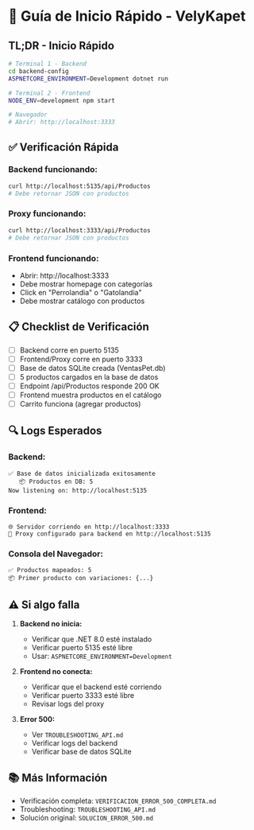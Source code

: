# 🚀 Guía de Inicio Rápido - VelyKapet

## TL;DR - Inicio Rápido

```bash
# Terminal 1 - Backend
cd backend-config
ASPNETCORE_ENVIRONMENT=Development dotnet run

# Terminal 2 - Frontend
NODE_ENV=development npm start

# Navegador
# Abrir: http://localhost:3333
```

## ✅ Verificación Rápida

### Backend funcionando:
```bash
curl http://localhost:5135/api/Productos
# Debe retornar JSON con productos
```

### Proxy funcionando:
```bash
curl http://localhost:3333/api/Productos
# Debe retornar JSON con productos
```

### Frontend funcionando:
- Abrir: http://localhost:3333
- Debe mostrar homepage con categorías
- Click en "Perrolandia" o "Gatolandia"
- Debe mostrar catálogo con productos

## 📋 Checklist de Verificación

- [ ] Backend corre en puerto 5135
- [ ] Frontend/Proxy corre en puerto 3333
- [ ] Base de datos SQLite creada (VentasPet.db)
- [ ] 5 productos cargados en la base de datos
- [ ] Endpoint /api/Productos responde 200 OK
- [ ] Frontend muestra productos en el catálogo
- [ ] Carrito funciona (agregar productos)

## 🔍 Logs Esperados

### Backend:
```
✅ Base de datos inicializada exitosamente
   📦 Productos en DB: 5
Now listening on: http://localhost:5135
```

### Frontend:
```
🌐 Servidor corriendo en http://localhost:3333
🔀 Proxy configurado para backend en http://localhost:5135
```

### Consola del Navegador:
```
✅ Productos mapeados: 5
📦 Primer producto con variaciones: {...}
```

## ⚠️ Si algo falla

1. **Backend no inicia:**
   - Verificar que .NET 8.0 esté instalado
   - Verificar puerto 5135 esté libre
   - Usar: `ASPNETCORE_ENVIRONMENT=Development`

2. **Frontend no conecta:**
   - Verificar que el backend esté corriendo
   - Verificar puerto 3333 esté libre
   - Revisar logs del proxy

3. **Error 500:**
   - Ver `TROUBLESHOOTING_API.md`
   - Verificar logs del backend
   - Verificar base de datos SQLite

## 📚 Más Información

- Verificación completa: `VERIFICACION_ERROR_500_COMPLETA.md`
- Troubleshooting: `TROUBLESHOOTING_API.md`
- Solución original: `SOLUCION_ERROR_500.md`

